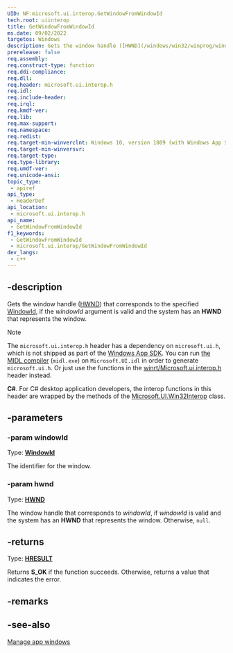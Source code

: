 ```yaml
---
UID: NF:microsoft.ui.interop.GetWindowFromWindowId
tech.root: uiinterop
title: GetWindowFromWindowId
ms.date: 09/02/2022
targetos: Windows
description: Gets the window handle ([HWND](/windows/win32/winprog/windows-data-types)) that corresponds to the specified [WindowId](/windows/windows-app-sdk/api/winrt/microsoft.ui.windowid), if the *windowId* argument is valid and the system has an **HWND** that represents the window.
prerelease: false
req.assembly: 
req.construct-type: function
req.ddi-compliance: 
req.dll: 
req.header: microsoft.ui.interop.h
req.idl: 
req.include-header: 
req.irql: 
req.kmdf-ver: 
req.lib: 
req.max-support: 
req.namespace: 
req.redist: 
req.target-min-winverclnt: Windows 10, version 1809 (with Windows App SDK 1.0 or later)
req.target-min-winversvr: 
req.target-type: 
req.type-library: 
req.umdf-ver: 
req.unicode-ansi: 
topic_type:
 - apiref
api_type:
 - HeaderDef
api_location:
 - microsoft.ui.interop.h
api_name:
 - GetWindowFromWindowId
f1_keywords:
 - GetWindowFromWindowId
 - microsoft.ui.interop/GetWindowFromWindowId
dev_langs:
 - c++
---
```


## -description

Gets the window handle ([HWND](/windows/win32/winprog/windows-data-types)) that corresponds to the specified [WindowId](/windows/windows-app-sdk/api/winrt/microsoft.ui.windowid), if the *windowId* argument is valid and the system has an **HWND** that represents the window.

> [!NOTE]
> The `microsoft.ui.interop.h` header has a dependency on `microsoft.ui.h`, which is not shipped as part of the [Windows App SDK](/windows/apps/windows-app-sdk/). You can run [the MIDL compiler](/windows/win32/midl/using-the-midl-compiler-2) (`midl.exe`) on `Microsoft.UI.idl` in order to generate `microsoft.ui.h`. Or just use the functions in the [winrt/Microsoft.ui.interop.h](../winrt-microsoft.ui.interop/index.md) header instead.

**C#**. For C# desktop application developers, the interop functions in this header are wrapped by the methods of the [Microsoft.UI.Win32Interop](/windows/apps/winui/winui3/cs-interop-apis/microsoft.ui/microsoft.ui.win32interop) class.

## -parameters

### -param windowId

Type: **[WindowId](/windows/windows-app-sdk/api/winrt/microsoft.ui.windowid)**

The identifier for the window.

### -param hwnd

Type: **[HWND](/windows/win32/winprog/windows-data-types)**

The window handle that corresponds to *windowId*, if *windowId* is valid and the system has an **HWND** that represents the window. Otherwise, `null`.

## -returns

Type: **[HRESULT](/windows/win32/winprog/windows-data-types)**

Returns **S_OK** if the function succeeds. Otherwise, returns a value that indicates the error.

## -remarks

## -see-also

[Manage app windows](/windows/apps/windows-app-sdk/windowing/windowing-overview)
